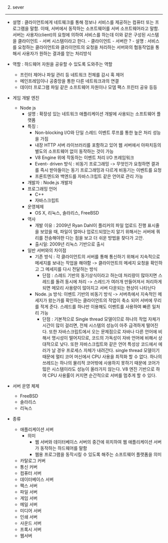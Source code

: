 2. sever
--------------------------------------------------
- 설명 : 클라이언트에게 네트웨크를 통해 정보나 서비스를 제공하는 컴퓨터 또는 프로그램을 말함.
         이때, 서버에서 동작하는 소프트웨어를 서버 소프트웨어라고 말함.
         서버는 사용자(client)의 요청에 의하여 서비스를 하는데 이와 같은 구성된 시스템을 클라이언트 - 서버 시스템이라고 한다.
           - 클라이언트 - 서버란 ?
             - 설명 : 서비스를 요청하는 클라이언트와 클라이언트의 요청을 처리하는 서버와의 협동작업을 통해서 사용자가 원하는 결과를 얻는 처리방식   
- 역할 : 하드웨어 자원을 공유할 수 있도록 도와주는 역할
  - 프린터 제어나 파일 관리 등 네트워크 전체를 감시 혹 제어
  - 메인프레임이나 공중망을 통한 다른 네트워크과의 연결
  - 데이터 프로그램 파일 같은 소프트웨어 자원이나 모뎀 팩스 프린터 공유 등등
- 게임 개발 엔진
  - Node js
    - 설명 : 확장성 있는 네트워크 애플리케이션 개발에 사용되는 소프트웨어 플랫폼
    - 특징 :
      - Non-blocking I/O와 단일 스레드 이벤트 루프를 통한 높은 처리 성능을 가짐
      - 내장 HTTP 서버 라이브러리를 포함하고 있어 웹 서버에서 아파치등의 별도의 소프트웨어 없이 동작하는 것이 가능
      - V8 Engine 위에 작동하는 이벤트 처리 I/O 프레임워크
      - Event- driven 방식 : 비동기 프로그래밍 -> 무엇인가 요청하면 결과를 즉시 받아들이는 동기 프로그래밍과 다르게 비동기는 이벤트를 요청
      - 프론트엔드와 백엔드를 자바스크립트 같은 언어로 관리 가능
    - 개발자 : Node.js 개발자
    - 프로그래밍 언어
      - C++
      - 자바스크립트
    - 운영체제 
      - OS X, 리눅스, 솔라리스, FreeBSD
    - 역사 
       - 개발 이유 : 2009년 Ryan Dahl이 플리커의 파일 업로드 진행 표시줄을 보았을 때, 파일이 얼마나 업로드되었는지 알기 위해서는 서버에 쿼리를 전송해야한 다는 점을 보고 더 쉬운 방법을 찾다가 고안.
       - 출시일: 2009년 리눅스 기반으로 출시
    - 일반 서버와의 차이점
      - 기존 방식 : 각 클라이언트의 서버를 통해 통신하기 위해서 지속적으로 메세지를 보내는 작업을 해야함 -> 클라이언트의 메세지 요청을 확인하고 그 메세지를 다시 전달하는 방식
        - 단점 : 스레드 기반의 동기상식이라고 하는데 처리량이 많아지면 스레드를 돌려 동시에 처리 -> 스레드가 여러개 만들어져서 처리하게 되면 메모리 사용량이 많아지고 서버 다운되는 현상이 나타난다
      - Node. js 방식: 이벤트 기반의 비동기 방식 -> 서버측에서 지속적인 메세지가 왔는가를 확인하는 클라이언트의 작업이 축소 되어 서버에 무리를 적게 준다. 스레드를 하나만 이용해도 이벤트를 사용하여 빠른 일처리 가능
        - 단점 : 기본적으로 Single thread 모델이므로 하나의 작업 자체가 시간이 많이 걸리면, 전체 시스템의 성능이 아주 급격하게 떨어진다. 또한 자바스크립트에서 오는 문제점으로 자바나 다른 언어에 비해서 명시성이 떨어지므로, 코드의 가독성이 자바 언어에 비해서 상대적으로 낮다. 또한 자바스크립트와 같은 언어 특성상 코드에서 에러가 날 경우 프로세스 자체가 내려간다. single thread 모델이기 때문에 멀티 코어 머신에서 CPU 사용을 최적화 할 수 없다. 하나의 쓰레드는 하나의 물리적 코어밖에 사용하지 못하기 때문에 코어가 많은 시스템이라도 성능이 올라가지 않는다. V8 엔진 기반으로 하여 CPU 사용률이 커지면 순간적으로 서버를 멈추게 할 수 있다. 
      
- 서버 운영 체제
  - FreeBSD
  - 솔라리스
  - 리눅스
- 종류
  - 애플리케이션 서버
    - 의미 
      - 웹 서버와 데이터베이스 서버의 중간에 위치하여 웹 애플리케이션 서버가 동작하는 하드웨어를 말함
      - 웹용 프로그램을 동작시킬 수 있도록 해주는 소프트웨어 플랫폼을 의미     
  - 카탈로그 커버
  - 통신 커버
  - 컴퓨터 서버
  - 데이터베이스 서버
  - 팩스 서버
  - 파일 서버
  - 게임 서버
  - 메일 서버
  - 미디어 서버
  - 인쇄 서버
  - 사운드 서버
  - 프록시 서버
  - 웹서버
